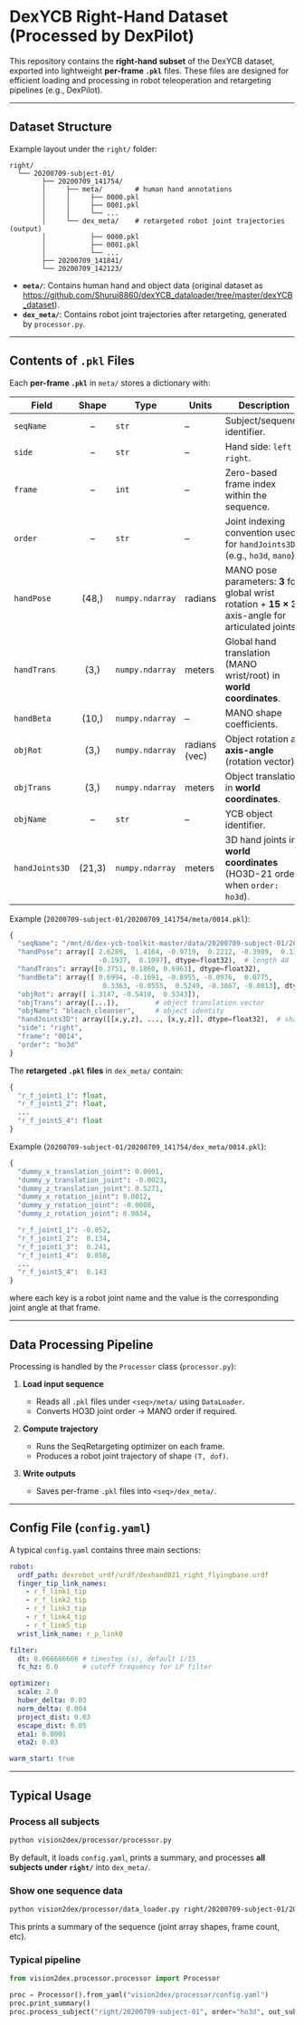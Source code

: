 # DexYCB Right-Hand Dataset (Processed by DexPilot)

This repository contains the **right-hand subset** of the DexYCB dataset, exported into lightweight **per-frame `.pkl`** files. These files are designed for efficient loading and processing in robot teleoperation and retargeting pipelines (e.g., DexPilot).

---

## Dataset Structure

Example layout under the `right/` folder:

```
right/
  └── 20200709-subject-01/
        ├── 20200709_141754/
        │     ├── meta/        # human hand annotations
        │     │     ├── 0000.pkl
        │     │     ├── 0001.pkl
        │     │     └── ...
        │     └── dex_meta/    # retargeted robot joint trajectories (output)
        │           ├── 0000.pkl
        │           ├── 0001.pkl
        │           └── ...
        ├── 20200709_141841/
        └── 20200709_142123/
```

* **`meta/`**: Contains human hand and object data (original dataset as https://github.com/Shurui8860/dexYCB_dataloader/tree/master/dexYCB_dataset).
* **`dex_meta/`**: Contains robot joint trajectories after retargeting, generated by `processor.py`.

---

## Contents of `.pkl` Files

Each **per-frame `.pkl`** in `meta/` stores a dictionary with:

| Field          |  Shape | Type            | Units         | Description                                                                                          |
| -------------- | :----: | --------------- | ------------- | ---------------------------------------------------------------------------------------------------- |
| `seqName`      |    –   | `str`           | –             | Subject/sequence identifier.                                                                         |
| `side`         |    –   | `str`           | –             | Hand side: `left` or `right`.                                                                        |
| `frame`        |    –   | `int`           | –             | Zero-based frame index within the sequence.                                                          |
| `order`        |    –   | `str`           | –             | Joint indexing convention used for `handJoints3D` (e.g., `ho3d`, `mano`).                            |
| `handPose`     |  (48,) | `numpy.ndarray` | radians       | MANO pose parameters: **3** for global wrist rotation + **15 × 3** axis-angle for articulated joints. |
| `handTrans`    |  (3,)  | `numpy.ndarray` | meters        | Global hand translation (MANO wrist/root) in **world coordinates**.                                  |
| `handBeta`     |  (10,) | `numpy.ndarray` | –             | MANO shape coefficients.                                                  |
| `objRot`       |  (3,)  | `numpy.ndarray` | radians (vec) | Object rotation as **axis-angle** (rotation vector).                                                 |
| `objTrans`     |  (3,)  | `numpy.ndarray` | meters        | Object translation in **world coordinates**.                                                         |
| `objName`      |    –   | `str`           | –             | YCB object identifier.                                                                               |
| `handJoints3D` | (21,3) | `numpy.ndarray` | meters        | 3D hand joints in **world coordinates** (HO3D-21 order when `order: ho3d`).                          | 


Example (`20200709-subject-01/20200709_141754/meta/0014.pkl`):

```python
{
  "seqName": "/mnt/d/dex-ycb-toolkit-master/data/20200709-subject-01/20200709_141754",
  "handPose": array([ 2.6289,  1.4164, -0.9719,  0.2212, -0.3989,  0.1346, ...,
                      -0.1937,  0.1097], dtype=float32),  # length 48
  "handTrans": array([0.3751, 0.1860, 0.6963], dtype=float32),
  "handBeta": array([ 0.6994, -0.1691, -0.8955, -0.0976,  0.0775,
                       0.3363, -0.0555,  0.5249, -0.3867, -0.0013], dtype=float32),
  "objRot": array([ 1.3147, -0.5410,  0.5343]),
  "objTrans": array([...]),         # object translation vector
  "objName": "bleach_cleanser",     # object identity
  "handJoints3D": array([[x,y,z], ..., [x,y,z]], dtype=float32),  # shape (21,3)
  "side": "right",
  "frame": "0014",
  "order": "ho3d"
}

```

The **retargeted `.pkl` files** in `dex_meta/` contain:

```python
{
  "r_f_joint1_1": float,
  "r_f_joint1_2": float,
  ...
  "r_f_joint5_4": float
}
```

Example (`20200709-subject-01/20200709_141754/dex_meta/0014.pkl`):

```python
{
  "dummy_x_translation_joint": 0.0001,
  "dummy_y_translation_joint": -0.0023,
  "dummy_z_translation_joint": 0.5271,
  "dummy_x_rotation_joint": 0.0012,
  "dummy_y_rotation_joint": -0.0008,
  "dummy_z_rotation_joint": 0.0034,

  "r_f_joint1_1": -0.052,
  "r_f_joint1_2":  0.134,
  "r_f_joint1_3":  0.241,
  "r_f_joint1_4":  0.058,
  ...
  "r_f_joint5_4":  0.143
}
```

where each key is a robot joint name and the value is the corresponding joint angle at that frame.

---

## Data Processing Pipeline

Processing is handled by the `Processor` class (`processor.py`):

1. **Load input sequence**

   * Reads all `.pkl` files under `<seq>/meta/` using `DataLoader`.
   * Converts HO3D joint order → MANO order if required.

2. **Compute trajectory**

   * Runs the SeqRetargeting optimizer on each frame.
   * Produces a robot joint trajectory of shape `(T, dof)`.

3. **Write outputs**

   * Saves per-frame `.pkl` files into `<seq>/dex_meta/`.

---

##  Config File (`config.yaml`)

A typical `config.yaml` contains three main sections:

```yaml
robot:
  urdf_path: dexrobot_urdf/urdf/dexhand021_right_flyingbase.urdf
  finger_tip_link_names:
    - r_f_link1_tip
    - r_f_link2_tip
    - r_f_link3_tip
    - r_f_link4_tip
    - r_f_link5_tip
  wrist_link_name: r_p_link0

filter:
  dt: 0.066666666 # timestep (s), default 1/15
  fc_hz: 6.0      # cutoff frequency for LP filter

optimizer:
  scale: 2.0
  huber_delta: 0.03
  norm_delta: 0.004
  project_dist: 0.03
  escape_dist: 0.05
  eta1: 0.0001
  eta2: 0.03

warm_start: true
```
---

## Typical Usage

### Process all subjects

```bash
python vision2dex/processor/processor.py
```

By default, it loads `config.yaml`, prints a summary, and processes **all subjects under `right/`** into `dex_meta/`.

### Show one sequence data

```bash
python vision2dex/processor/data_loader.py right/20200709-subject-01/20200709_141841 --order ho3d
```

This prints a summary of the sequence (joint array shapes, frame count, etc).

### Typical pipeline

```python
from vision2dex.processor.processor import Processor

proc = Processor().from_yaml("vision2dex/processor/config.yaml")
proc.print_summary()
proc.process_subject("right/20200709-subject-01", order="ho3d", out_subdir="dex_meta")
```

